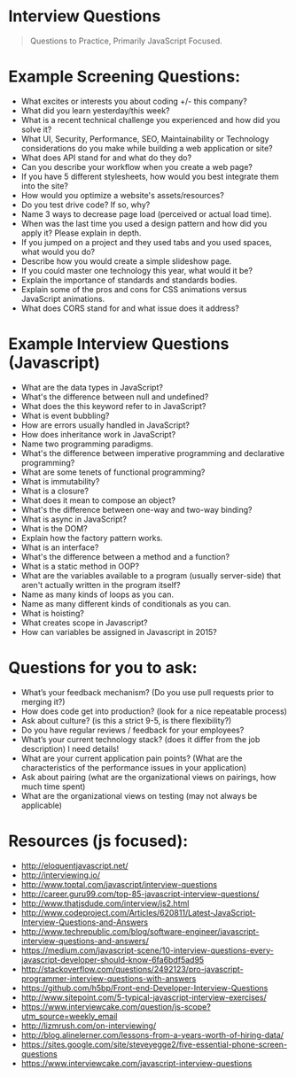 # Interview Questions
> Questions to Practice, Primarily JavaScript Focused.

# Example Screening Questions:

* What excites or interests you about coding +/- this company?
* What did you learn yesterday/this week?
* What is a recent technical challenge you experienced and how did you solve it?
* What UI, Security, Performance, SEO, Maintainability or Technology considerations do you make while building a web application or site?
* What does API stand for and what do they do?
* Can you describe your workflow when you create a web page?
* If you have 5 different stylesheets, how would you best integrate them into the site?
* How would you optimize a website's assets/resources?
* Do you test drive code? If so, why?
* Name 3 ways to decrease page load (perceived or actual load time).
* When was the last time you used a design pattern and how did you apply it? Please explain in depth.
* If you jumped on a project and they used tabs and you used spaces, what would you do?
* Describe how you would create a simple slideshow page.
* If you could master one technology this year, what would it be?
* Explain the importance of standards and standards bodies.
* Explain some of the pros and cons for CSS animations versus JavaScript animations.
* What does CORS stand for and what issue does it address?

# Example Interview Questions (Javascript)

* What are the data types in JavaScript?
* What's the difference between null and undefined?
* What does the this keyword refer to in JavaScript?
* What is event bubbling?
* How are errors usually handled in JavaScript?
* How does inheritance work in JavaScript?
* Name two programming paradigms.
* What's the difference between imperative programming and declarative programming?
* What are some tenets of functional programming?
* What is immutability?
* What is a closure?
* What does it mean to compose an object?
* What's the difference between one-way and two-way binding?
* What is async in JavaScript?
* What is the DOM?
* Explain how the factory pattern works.
* What is an interface?
* What's the difference between a method and a function?
* What is a static method in OOP?
* What are the variables available to a program (usually server-side) that aren't actually written in the program itself?
* Name as many kinds of loops as you can.
* Name as many different kinds of conditionals as you can.
* What is hoisting?
* What creates scope in Javascript?
* How can variables be assigned in Javascript in 2015?

# Questions for you to ask:

* What’s your feedback mechanism? (Do you use pull requests prior to merging it?)
* How does code get into production? (look for a nice repeatable process)
* Ask about culture? (is this a strict 9-5, is there flexibility?)
* Do you have regular reviews / feedback for your employees?
* What’s your current technology stack? (does it differ from the job description) I need details!
* What are your current application pain points? (What are the characteristics of the performance issues in your application)
* Ask about pairing (what are the organizational views on pairings, how much time spent)
* What are the organizational views on testing (may not always be applicable)

# Resources (js focused):

* http://eloquentjavascript.net/
* http://interviewing.io/
* http://www.toptal.com/javascript/interview-questions
* http://career.guru99.com/top-85-javascript-interview-questions/
* http://www.thatjsdude.com/interview/js2.html
* http://www.codeproject.com/Articles/620811/Latest-JavaScript-Interview-Questions-and-Answers
* http://www.techrepublic.com/blog/software-engineer/javascript-interview-questions-and-answers/
* https://medium.com/javascript-scene/10-interview-questions-every-javascript-developer-should-know-6fa6bdf5ad95
* http://stackoverflow.com/questions/2492123/pro-javascript-programmer-interview-questions-with-answers
* https://github.com/h5bp/Front-end-Developer-Interview-Questions
* http://www.sitepoint.com/5-typical-javascript-interview-exercises/
* https://www.interviewcake.com/question/js-scope?utm_source=weekly_email
* http://lizmrush.com/on-interviewing/
* http://blog.alinelerner.com/lessons-from-a-years-worth-of-hiring-data/
* https://sites.google.com/site/steveyegge2/five-essential-phone-screen-questions
* https://www.interviewcake.com/javascript-interview-questions
